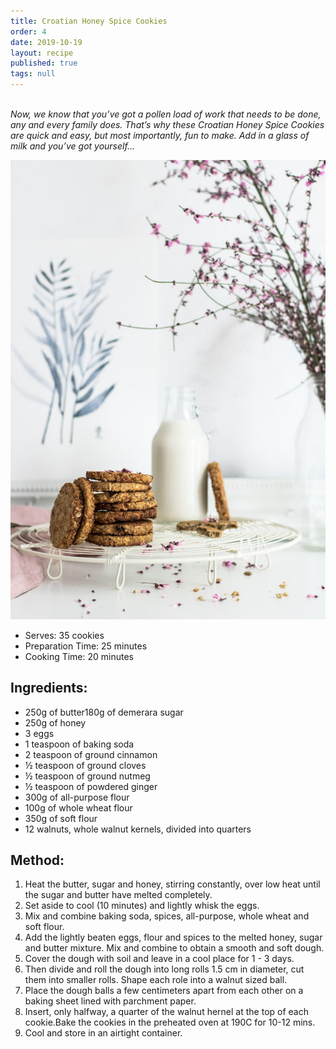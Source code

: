 ```yaml
---
title: Croatian Honey Spice Cookies
order: 4
date: 2019-10-19
layout: recipe
published: true
tags: null
---
```

\
*Now, we know that you’ve got a pollen load of work that needs to be done, any and every family does. That’s why these Croatian Honey Spice Cookies are quick and easy, but most importantly, fun to make. Add in a glass of milk and you’ve got yourself...*

![](../uploads/monika-grabkowska-7zt-rty7mxe-unsplash.jpg)

* Serves: 35 cookies
* Preparation Time: 25 minutes
* Cooking Time: 20 minutes

## Ingredients:

* 250g of butter180g of demerara sugar
* 250g of honey
* 3 eggs
* 1 teaspoon of baking soda
* 2 teaspoon of ground cinnamon
* ½ teaspoon of ground cloves
* ½ teaspoon of ground nutmeg
* ½ teaspoon of powdered ginger
* 300g of all-purpose flour
* 100g of whole wheat flour
* 350g of soft flour
* 12 walnuts, whole walnut kernels, divided into quarters

## Method:

1. Heat the butter, sugar and honey, stirring constantly, over low heat until the sugar and butter have melted completely. 
2. Set aside to cool (10 minutes) and lightly whisk the eggs. 
3. Mix and combine baking soda, spices, all-purpose, whole wheat and soft flour.
4. Add the lightly beaten eggs, flour and spices to the melted honey, sugar and butter mixture. Mix and combine to obtain a smooth and soft dough.
5. Cover the dough with soil and leave in a cool place for 1 - 3 days.
6. Then divide and roll the dough into long rolls 1.5 cm in diameter, cut them into smaller rolls. Shape each role into a walnut sized ball.
7. Place the dough balls a few centimeters apart from each other on a baking sheet lined with parchment paper. 
8. Insert, only halfway, a quarter of the walnut hernel at the top of each cookie.Bake the cookies in the preheated oven at 190C for 10-12 mins. 
9. Cool and store in an airtight container.